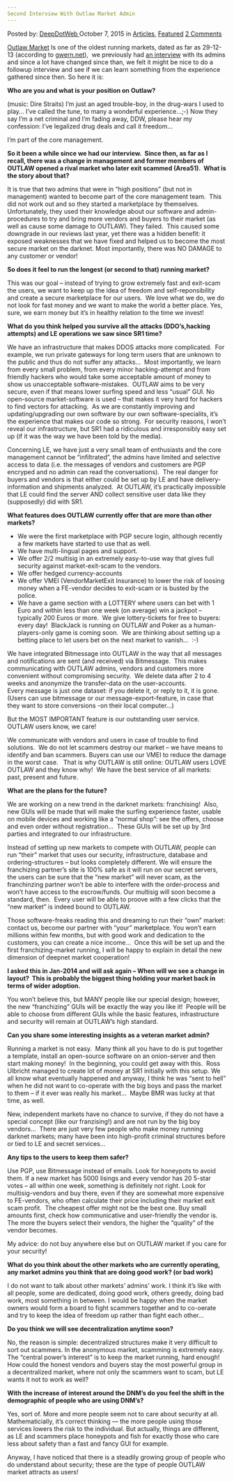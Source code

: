 ```yaml
---
Second Interview With Outlaw Market Admin
---
```

<article class="post-listing post-11678 post type-post status-publish format-standard has-post-thumbnail hentry category-deepdot-news tag-admin tag-interview tag-market tag-outlaw">
<div class="post-inner">
<p class="post-meta">
<span>Posted by: <a href="https://www.deepdotweb.com/author/admin/" title="">DeepDotWeb </a></span>
<span>October 7, 2015</span>
<span>in <a href="https://www.deepdotweb.com/category/articles/" rel="category tag">Articles</a>, <a href="https://www.deepdotweb.com/category/deepdot-news/" rel="category tag">Featured</a></span>
<span><a href="https://www.deepdotweb.com/2015/10/07/second-interview-with-outlaw-market-admin/#comments">2 Comments</a></span>
</p>
<div class="clear"></div>
<div class="entry">
<p><a href="http://www.deepdotweb.com/marketplace-directory/listing/outlaw-market">Outlaw Market</a> Is one of the oldest running markets, dated as far as 29-12-13 (according to <a href="http://www.gwern.net/">gwern.net</a>),  we previously had <a href="https://www.deepdotweb.com/2014/01/23/interview-with-outlaw-market-admin/">an interview</a> with its admins and since a lot have changed since than, we felt it might be nice to do a followup interview and see if we can learn something from the experience gathered since then. So here it is:</p>
<p><strong>Who are you and what is your position on Outlaw?</strong></p>
<p>(music: Dire Straits) I&#8217;m just an aged trouble-boy, in the drug-wars I used to play&#8230; I&#8217;ve called the tune, to many a wonderful experience&#8230;;-) Now they say I&#8217;m a net criminal and I&#8217;m fading away, DDW, please hear my confession: I&#8217;ve legalized drug deals and call it freedom&#8230;</p>
<p>I&#8217;m part of the core management.</p>
<p><strong>So it been a while since we had our interview.  Since then, as far as I recall, there was a change in management and former members of OUTLAW opened a rival market who later exit scammed (Area51).  What is the story about that?</strong></p>
<p>It is true that two admins that were in &#8220;high positions&#8221; (but not in management) wanted to become part of the core management team.  This did not work out and so they started a marketplace by themselves.  Unfortunately, they used their knowledge about our software and admin-procedures to try and bring more vendors and buyers to their market (as well as cause some damage to OUTLAW). They failed.  This caused some downgrade in our reviews last year, yet there was a hidden benefit: it exposed weaknesses that we have fixed and helped us to become the most secure market on the darknet. Most importantly, there was NO DAMAGE to any customer or vendor!</p>
<p><strong>So does it feel to run the longest (or second to that) running market?</strong></p>
<p>This was our goal &#8211; instead of trying to grow extremely fast and exit-scam the users, we want to keep up the idea of freedom and self-reponsibility and create a secure marketplace for our users.  We love what we do, we do not look for fast money and we want to make the world a better place. Yes, sure, we earn money but it&#8217;s in healthy relation to the time we invest!</p>
<p><strong>What do you think helped you survive all the attacks (DDO&#8217;s,hacking attempts) and LE operations we saw since SR1 time?</strong></p>
<p>We have an infrastructure that makes DDOS attacks more complicated.  For example, we run private gateways for long term users that are unknown to the public and thus do not suffer any attacks&#8230;  Most importantly, we learn from every small problem, from every minor hacking-attempt and from friendly hackers who would take some acceptable amount of money to show us unacceptable software-mistakes.  OUTLAW aims to be very secure, even if that means lower surfing speed and less &#8220;usual&#8221; GUI. No open-source market-software is used &#8211; that makes it very hard for hackers to find vectors for attacking.  As we are constantly improving and updating/upgrading our own software by our own software-specialits, it&#8217;s the experience that makes our code so strong.  For security reasons, I won&#8217;t reveal our infrastructure, but SR1 had a ridiculous and irresponsibly easy set up (if it was the way we have been told by the media).</p>
<p>Concerning LE, we have just a very small team of enthusiasts and the core management cannot be &#8220;infiltrated&#8221;, the admins have limited and selective access to data (i.e. the messages of vendors and customers are PGP encryped and no admin can read the conversations).  The real danger for buyers and vendors is that either could be set up by LE and have delivery-information and shipments analyzed.  At OUTLAW, it&#8217;s practically impossible that LE could find the server AND collect sensitive user data like they (supposedly) did with SR1.</p>
<p><strong>What features does OUTLAW currently offer that are more than other markets?</strong></p>
<ul>
<li>We were the first marketplace with PGP secure login, although recently a few markets have started to use that as well.</li>
<li>We have multi-lingual pages and support.</li>
<li>We offer 2/2 multisig in an extremely easy-to-use way that gives full security against market-exit-scam to the vendors.</li>
<li>We offer hedged currency-accounts</li>
<li>We offer VMEI (VendorMarketExit Insurance) to lower the risk of loosing money when a FE-vendor decides to exit-scam or is busted by the police.</li>
<li>We have a game section with a LOTTERY where users can bet with 1 Euro and within less than one week (on average) win a jackpot &#8211; typically 200 Euros or more.  We give lottery-tickets for free to buyers: every day!  BlackJack is running on OUTLAW and Poker as a human-players-only game is coming soon.  We are thinking about setting up a betting place to let users bet on the next market to vanish&#8230;  :-)</li>
</ul>
<p>We have integrated Bitmessage into OUTLAW in the way that all messages and notifications are sent (and received) via Bitmessage.  This makes communicating with OUTLAW admins, vendors and customers more convenient without compromising security.  We delete data after 2 to 4 weeks and anonymize the transfer-data on the user-accounts.<br/>
    Every message is just one dataset: if you delete it, or reply to it, it is gone. (Users can use bitmessage or our message-export-feature, in case that they want to store conversions -on their local computer&#8230;)</p>
<p>But the MOST IMPORTANT feature is our outstanding user service.  OUTLAW users know, we care!</p>
<p>We communicate with vendors and users in case of trouble to find solutions.  We do not let scammers destroy our market &#8211; we have means to identify and ban scammers. Buyers can use our VMEI to reduce the damage in the worst case.   That is why OUTLAW is still online: OUTLAW users LOVE OUTLAW and they know why!  We have the best service of all markets: past, present and future.</p>
<p><strong>What are the plans for the future?</strong></p>
<p>We are working on a new trend in the darknet markets: franchising!  Also, new GUIs will be made that will make the surfing experience faster, usable on mobile devices and working like a &#8220;normal shop&#8221;: see the offers, choose and even order without registration&#8230;  These GUIs will be set up by 3rd parties and integrated to our infrastructure.</p>
<p>Instead of setting up new markets to compete with OUTLAW, people can run &#8220;their&#8221; market that uses our security, infrastructure, database and ordering-structures &#8211; but looks completely different. We will ensure the franchizing partner&#8217;s site is 100% safe as it will run on our secret servers, the users can be sure that the &#8220;new market&#8221; will never scam, as the franchinzing partner won&#8217;t be able to interfere with the order-process and won&#8217;t have access to the escrow/funds. Our multisig will soon become a standard, then.  Every user will be able to proove with a few clicks that the &#8220;new market&#8221; is indeed bound to OUTLAW.</p>
<p>Those software-freaks reading this and dreaming to run their &#8220;own&#8221; market: contact us, become our partner with &#8220;your&#8221; marketplace. You won&#8217;t earn millions within few months, but with good work and dedication to the customers, you can create a nice income&#8230;  Once this will be set up and the first franchizing-market running, I will be happy to explain in detail the new dimension of deepnet market cooperation!</p>
<p><strong>I asked this in Jan-2014 and will ask again &#8211; When will we see a change in layout?  This is probably the biggest thing holding your market back in terms of wider adoption.</strong></p>
<p>You won&#8217;t believe this, but MANY people like our special design; however, the new &#8220;franchizing&#8221; GUIs will be exactly the way you like it!  People will be able to choose from different GUIs while the basic features, infrastructure and security will remain at OUTLAW&#8217;s high standard.</p>
<p><strong>Can you share some interesting insights as a veteran market admin?</strong></p>
<p>Running a market is not easy.  Many think all you have to do is put together a template, install an open-source software on an onion-server and then start making money!  In the beginning, you could get away with this.  Ross Ulbricht managed to create lot of money at SR1 initially with this setup. We all know what eventually happened and anyway, I think he was &#8220;sent to hell&#8221; when he did not want to co-operate with the big boys and pass the market to them &#8211; if it ever was really his market&#8230;  Maybe BMR was lucky at that time, as well.</p>
<p>New, independent markets have no chance to survive, if they do not have a special concept (like our franzising!) and are not run by the big boy vendors&#8230;  There are just very few people who make money running darknet markets; many have been into high-profit criminal structures before or tied to LE and secret services&#8230;</p>
<p><strong>Any tips to the users to keep them safer?</strong></p>
<p>Use PGP, use Bitmessage instead of emails. Look for honeypots to avoid them. If a new market has 5000 lisings and every vendor has 20 5-star votes &#8211; all within one week, something is definitely not right. Look for multisig-vendors and buy there, even if they are somewhat more expensive to FE-vendors, who often calculate their price including their market exit scam profit.  The cheapest offer might not be the best one. Buy small amounts first, check how communicative and user-friendly the vendor is. The more the buyers select their vendors, the higher the &#8220;quality&#8221; of the vendor becomes.</p>
<p>My advice: do not buy anywhere else but on OUTLAW market if you care for your security!</p>
<p><strong>What do you think about the other markets who are currently operating, any market admins you think that are doing good work? (or bad work)</strong></p>
<p>I do not want to talk about other markets&#8217; admins&#8217; work. I think it&#8217;s like with all people, some are dedicated, doing good work, others greedy, doing bad work, most something in between. I would be happy when the market owners would form a board to fight scammers together and to co-oerate and try to keep the idea of freedom up rather than fight each other&#8230;</p>
<p><strong>Do you think we will see decentralization anytime soon?</strong></p>
<p>No, the reason is simple: decentralized structures make it very difficult to sort out scammers. In the anonymous market, scamming is extremely easy. The &#8220;central power&#8217;s interest&#8221; is to keep the market running, hard enough! How could the honest vendors and buyers stay the most powerful group in a decentralized market, where not only the scammers want to scam, but LE wants it not to work as well?</p>
<p><strong>With the increase of interest around the DNM&#8217;s do you feel the shift in the </strong><strong>demographic of people who are using DNM&#8217;s?</strong></p>
<p>Yes, sort of. More and more people seem not to care about security at all. Mathematicially, it&#8217;s correct thinking &#8212; the more people using those services lowers the risk to the individual. But actually, things are different, as LE and scammers place honeypots and fish for exactly those who care less about safety than a fast and fancy GUI for example.</p>
<p>Anyway, I have noticed that there is a steadily growing group of people who do understand about security; these are the type of people OUTLAW market attracts as users!</p>
</div>
<span style="display:none"><a href="https://www.deepdotweb.com/tag/admin/" rel="tag">admin</a> <a href="https://www.deepdotweb.com/tag/interview/" rel="tag">interview</a> <a href="https://www.deepdotweb.com/tag/market/" rel="tag">market</a> <a href="https://www.deepdotweb.com/tag/outlaw/" rel="tag">outlaw</a></span> <span style="display:none" class="updated">2015-10-07</span>
<div style="display:none" class="vcard author" itemprop="author" itemscope itemtype="http://schema.org/Person"><strong class="fn" itemprop="name">